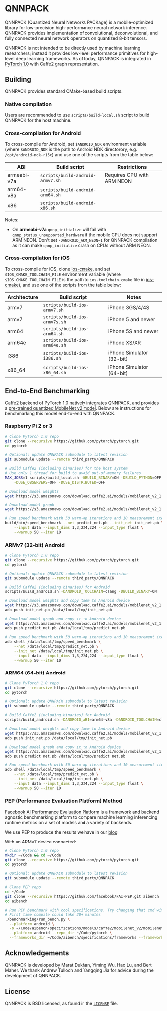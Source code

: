 # QNNPACK
QNNPACK (Quantized Neural Networks PACKage) is a mobile-optimized library for low-precision high-performance neural network inference. QNNPACK provides implementation of convolutional, deconvolutional, and fully connected neural network operators on quantized 8-bit tensors.

QNNPACK is not intended to be directly used by machine learning researchers; instead it provides low-level performance primitives for high-level deep learning frameworks. As of today, QNNPACK is integrated in [PyTorch 1.0](https://github.com/pytorch/pytorch) with Caffe2 graph representation.

## Building

QNNPACK provides standard CMake-based build scripts.

### Native compilation

Users are recommended to use `scripts/build-local.sh` script to build QNNPACK for the host machine.

### Cross-compilation for Android

To cross-compile for Android, set `$ANDROID_NDK` environment variable (where `$ANDROID_NDK` is the path to Android NDK directorory, e.g. `/opt/android-ndk-r15c`) and use one of the scripts from the table below:

| ABI         | Build script                     | Restrictions               |
| ----------- | ---------------------------------| -------------------------- |
| armeabi-v7a | `scripts/build-android-armv7.sh` | Requires CPU with ARM NEON |
| arm64-v8a   | `scripts/build-android-arm64.sh` |                            |
| x86         | `scripts/build-android-x86.sh`   |                            |

Notes:
- On **armeabi-v7a** `qnnp_initialize` will fail with `qnnp_status_unsupported_hardware` if the mobile CPU does not support ARM NEON. Don't set `-DANDROID_ARM_NEON=1` for QNNPACK compilation as it can make `qnnp_initialize` crash on CPUs without ARM NEON.

### Cross-compilation for iOS

To cross-compile for iOS, clone [ios-cmake](https://github.com/leetal/ios-cmake), and set `$IOS_CMAKE_TOOLCHAIN_FILE` environment variable (where `$IOS_CMAKE_TOOLCHAIN_FILE` is the path to `ios.toolchain.cmake` file in [ios-cmake](https://github.com/leetal/ios-cmake)), and use one of the scripts from the table below:

| Architecture | Build script                  | Notes                     |
| ------------ | ----------------------------- | ------------------------- |
| armv7        | `scripts/build-ios-armv7.sh`  | iPhone 3GS/4/4S           |
| armv7        | `scripts/build-ios-armv7s.sh` | iPhone 5 and newer        |
| arm64        | `scripts/build-ios-arm64.sh`  | iPhone 5S and newer       |
| arm64e       | `scripts/build-ios-arm64e.sh` | iPhone XS/XR              |
| i386         | `scripts/build-ios-i386.sh`   | iPhone Simulator (32-bit) |
| x86_64       | `scripts/build-ios-x86_64.sh` | iPhone Simulator (64-bit) |

## End-to-End Benchmarking

Caffe2 backend of PyTorch 1.0 natively integrates QNNPACK, and provides a [pre-trained quantized MobileNet v2 model](https://github.com/caffe2/models/tree/master/mobilenet_v2_quantized). Below are instructions for benchmarking this model end-to-end with QNNPACK.

### Raspberry Pi 2 or 3

```bash
# Clone PyTorch 1.0 repo
git clone --recursive https://github.com/pytorch/pytorch.git
cd pytorch

# Optional: update QNNPACK submodule to latest revision
git submodule update --remote third_party/QNNPACK

# Build Caffe2 (including binaries) for the host system
# Use only 1 thread for build to avoid out-of-memory failures
MAX_JOBS=1 scripts/build_local.sh -DBUILD_BINARY=ON -DBUILD_PYTHON=OFF \
	-DUSE_OBSERVERS=OFF -DUSE_DISTRIBUTED=OFF

# Download model weights
wget https://s3.amazonaws.com/download.caffe2.ai/models/mobilenet_v2_1.0_224_quant/init_net.pb

# Download model graph
wget https://s3.amazonaws.com/download.caffe2.ai/models/mobilenet_v2_1.0_224_quant/predict_net.pb

# Run speed benchmark with 50 warm-up iterations and 10 measurement iterations
build/bin/speed_benchmark --net predict_net.pb --init_net init_net.pb \
	--input data --input_dims 1,3,224,224 --input_type float \
	--warmup 50 --iter 10
```

### ARMv7 (32-bit) Android

```bash
# Clone PyTorch 1.0 repo
git clone --recursive https://github.com/pytorch/pytorch.git
cd pytorch

# Optional: update QNNPACK submodule to latest revision
git submodule update --remote third_party/QNNPACK

# Build Caffe2 (including binaries) for Android
scripts/build_android.sh -DANDROID_TOOLCHAIN=clang -DBUILD_BINARY=ON

# Download model weights and copy them to Android device
wget https://s3.amazonaws.com/download.caffe2.ai/models/mobilenet_v2_1.0_224_quant/init_net.pb
adb push init_net.pb /data/local/tmp/init_net.pb

# Download model graph and copy it to Android device
wget https://s3.amazonaws.com/download.caffe2.ai/models/mobilenet_v2_1.0_224_quant/predict_net.pb
adb push predict_net.pb /data/local/tmp/predict_net.pb

# Run speed benchmark with 50 warm-up iterations and 10 measurement iterations
adb shell /data/local/tmp/speed_benchmark \
	--net /data/local/tmp/predict_net.pb \
	--init_net /data/local/tmp/init_net.pb \
	--input data --input_dims 1,3,224,224 --input_type float \
	--warmup 50 --iter 10
```

### ARM64 (64-bit) Android

```bash
# Clone PyTorch 1.0 repo
git clone --recursive https://github.com/pytorch/pytorch.git
cd pytorch

# Optional: update QNNPACK submodule to latest revision
git submodule update --remote third_party/QNNPACK

# Build Caffe2 (including binaries) for Android
scripts/build_android.sh -DANDROID_ABI=arm64-v8a -DANDROID_TOOLCHAIN=clang -DBUILD_BINARY=ON

# Download model weights and copy them to Android device
wget https://s3.amazonaws.com/download.caffe2.ai/models/mobilenet_v2_1.0_224_quant/init_net.pb
adb push init_net.pb /data/local/tmp/init_net.pb

# Download model graph and copy it to Android device
wget https://s3.amazonaws.com/download.caffe2.ai/models/mobilenet_v2_1.0_224_quant/predict_net.pb
adb push predict_net.pb /data/local/tmp/predict_net.pb

# Run speed benchmark with 50 warm-up iterations and 10 measurement iterations
adb shell /data/local/tmp/speed_benchmark \
	--net /data/local/tmp/predict_net.pb \
	--init_net /data/local/tmp/init_net.pb \
	--input data --input_dims 1,3,224,224 --input_type float \
	--warmup 50 --iter 10
```

### PEP (Performance Evaluation Platform) Method

[Facebook AI Performance Evaluation Platform](https://github.com/facebook/FAI-PEP) is a framework and backend agnostic benchmarking platform to compare machine learning inferencing runtime metrics on a set of models and a variety of backends.

We use PEP to produce the results we have in our [blog](https://code.fb.com/ml-applications/qnnpack/)

With an ARMv7 device connected:

```bash
# Clone PyTorch 1.0 repo
mkdir ~/Code && cd ~/Code
git clone --recursive https://github.com/pytorch/pytorch.git
cd pytorch

# Optional: update QNNPACK submodule to latest revision
git submodule update --remote third_party/QNNPACK

# Clone PEP repo
cd ~/Code
git clone --recursive https://github.com/facebook/FAI-PEP.git aibench
cd aibench

# Run PEP benchmark with cool specifications. Try changing that cmd with more specifications!
# First time compile could take 20+ minutes
./benchmarking/run_bench.py \
  --platform android \
  -b ~/Code/aibench/specifications/models/caffe2/mobilenet_v2/mobilenet_v2_quant.json \
  --platform android --repo_dir ~/Code/pytorch \
  --frameworks_dir ~/Code/aibench/specifications/frameworks --framework caffe2
```

## Acknowledgements

QNNPACK is developed by Marat Dukhan, Yiming Wu, Hao Lu, and Bert Maher. We thank Andrew Tulloch and Yangqing Jia for advice during the development of QNNPACK.

## License

QNNPACK is BSD licensed, as found in the [`LICENSE`](LICENSE) file.
